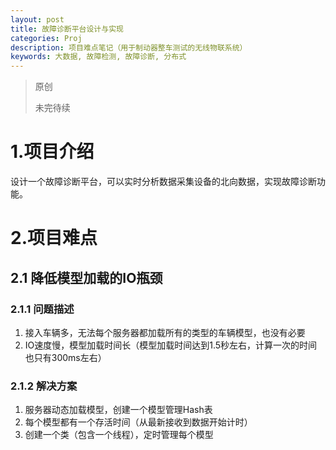 ```yaml
---
layout: post
title: 故障诊断平台设计与实现
categories: Proj
description: 项目难点笔记（用于制动器整车测试的无线物联系统）
keywords: 大数据, 故障检测, 故障诊断, 分布式
---
```


> 原创
>
> 未完待续

# 1.项目介绍

设计一个故障诊断平台，可以实时分析数据采集设备的北向数据，实现故障诊断功能。

# 2.项目难点

## 2.1 降低模型加载的IO瓶颈

### 2.1.1 问题描述

1. 接入车辆多，无法每个服务器都加载所有的类型的车辆模型，也没有必要
2. IO速度慢，模型加载时间长（模型加载时间达到1.5秒左右，计算一次的时间也只有300ms左右）

### 2.1.2 解决方案

1. 服务器动态加载模型，创建一个模型管理Hash表
2. 每个模型都有一个存活时间（从最新接收到数据开始计时）
3. 创建一个类（包含一个线程），定时管理每个模型